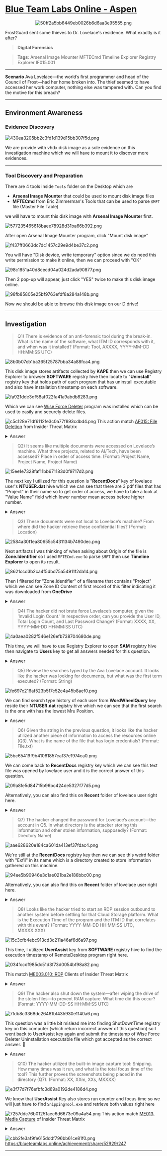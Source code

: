 # [Blue Team Labs Online - Aspen](https://blueteamlabs.online/home/investigation/aspen-fa1048174e)
<div align=center>

![50ff2a5bb6449eb0026b6d6aa3e95555.png](..//resources/50ff2a5bb6449eb0026b6d6aa3e95555.png)
</div>
FrostGuard sent some thieves to Dr. Lovelace's residence. What exactly is it after?

>**Digital Forensics**

>**Tags**: Arsenal Image Mounter MFTECmd Timeline Explorer Registry Explorer IF015.001
* * *
**Scenario**
Ava Lovelace—the world’s first programmer and head of the Council of Frost—had her home broken into. The thief seemed to have accessed her work computer, nothing else was tampered with. Can you find the motive for this breach?
* * *
## Environment Awareness
### Evidence Discovery
![430ea3205bb2c3fd1d139d15bb307f5d.png](..//resources/430ea3205bb2c3fd1d139d15bb307f5d.png)

We are provide with vhdx disk image as a sole evidence on this investigation machine which we will have to mount it to discover more evidences.
***
### Tool Discovery and Preparation
There are 4 tools inside `Tools` folder on the Desktop which are
- **Arsenal Image Mounter** that could be used to mount disk image files
- **MFTECmd** from Eric Zimmerman's Tools that can be used to parse `$MFT` file (Master File Table)

we will have to mount this disk image with **Arsenal Image Mounter** first.

![577235465618baee78928d31ba66b392.png](..//resources/577235465618baee78928d31ba66b392.png)

After open Arsenal Image Mounter program, click "Mount disk image"

![f437ff0663dc7dc1457c29e9d4be37c2.png](..//resources/f437ff0663dc7dc1457c29e9d4be37c2.png)

You will have "Disk device, write temporary" option since we do need this write permission to make it online, then we can proceed with "OK"

![98c1851a40d8cecd04a024d2ada90877.png](..//resources/98c1851a40d8cecd04a024d2ada90877.png)

Then 2 pop-up will appear, just click "YES" twice to make this disk image online.

![98fb85805e25bf9763efdf8a284a148b.png](..//resources/98fb85805e25bf9763efdf8a284a148b.png)

Now we should be able to browse this disk image on our D drive!
* * *
## Investigation
>Q1) There is evidence of an anti-forensic tool during the break-in. What is the name of the software, what ITM ID corresponds with it, and when was it installed? (Format: Tool, AXXXX, YYYY-MM-DD HH:MM:SS UTC)

![8b0b07cb1ba365f25787bba34a88fca4.png](..//resources/8b0b07cb1ba365f25787bba34a88fca4.png)

This disk image stores artifacts collected by **KAPE** then we can use Registry Explorer to browser **SOFTWARE** registry hive then locate to "**Uninstall**" registry key that holds path of each program that has uninstall executable and also have installation timestamp on each software.

![fa921dde3df58af022fa41a9abdb8283.png](..//resources/fa921dde3df58af022fa41a9abdb8283.png)

Which we can see [Wise Force Deleter](https://www.wisecleaner.com/wise-force-deleter.html) program was installed which can be used to easily and securely delete files.

![c5c128e71df6112fe3c0a77f893cdbd4.png](..//resources/c5c128e71df6112fe3c0a77f893cdbd4.png)
This action match [AF015: File Deletion](https://insiderthreatmatrix.org/articles/AR5/sections/AF015) from Insider Threat Matrix

<details>
  <summary>Answer</summary>
<pre><code>Wise Force Deleter, AF015, 2024-09-26 16:38:22 UTC</code></pre>
</details>

>Q2) It seems like multiple documents were accessed on Lovelace’s machine. What three projects, related to AI/Tech, have been accessed? Place in order of access time. (Format: Project Name, Project Name, Project Name)

![15ee1e7328faf11bb671183d0f9717d2.png](..//resources/15ee1e7328faf11bb671183d0f9717d2.png)

The next key I utilized for this question is "**RecentDocs**" key of lovelace user's **NTUSER.dat** hive which we can see that there are 3 pdf files that has "Project" in their name so to get order of access, we have to take a look at "Value Name" field which lower number mean access before higher number. 

<details>
  <summary>Answer</summary>
<pre><code>Project Oracle, Project Phoenix, Project Thaw</code></pre>
</details>

>Q3) These documents were not local to Lovelace’s machine? From where did the hacker retrieve these confidential files? (Format: Location)

![2584a30f1ea80655c5431134b7490dec.png](..//resources/2584a30f1ea80655c5431134b7490dec.png)

Next artifacts I was thinking of when asking about Origin of the file is **Zone.Identifier** so I used `MFTECmd.exe` to parse `$MFT` then use **Timeline Explorer** to open its result.

![8621ccd3b2ca4f5dbd75a54911f2da14.png](..//resources/8621ccd3b2ca4f5dbd75a54911f2da14.png)

Then I filtered for "Zone.Identifier" of a filename that contains "Project" which we can see Zone ID Content of first record of this filter indicating it was downloaded from **OneDrive**

<details>
  <summary>Answer</summary>
<pre><code>Onedrive</code></pre>
</details>

>Q4) The hacker did not brute force Lovelace’s computer, given the ‘Invalid Login Count.’ In respective order, can you provide the User ID, Total Login Count, and Last Password Change? (Format: XXXX, XX, YYYY-MM-DD HH:MM:SS UTC)

![4a0aea0282f546e126efb738704680de.png](..//resources/4a0aea0282f546e126efb738704680de.png)

This time, we will have to use Registry Explorer to open **SAM** registry hive then navigate to **Users** key to get all answers needed for this question. 
<details>
  <summary>Answer</summary>
<pre><code>1010, 13, 2024-09-26 15:34:24 UTC</code></pre>
</details>

>Q5) Review the searches typed by the Ava Lovelace account. It looks like the hacker was looking for documents, but what was the first term executed? (Format: String)

![fe697c216af523b5f7c52c4a45b8aef0.png](..//resources/fe697c216af523b5f7c52c4a45b8aef0.png)

We can find search type history of each user from **WordWheelQuery** key reside their **NTUSER.dat** registry hive which we can see that the first search is the one with has the lowest Mru Position.
<details>
  <summary>Answer</summary>
<pre><code>AvaLovelace@Icesend.onmicrosoft.com</code></pre>
</details>

>Q6) Given the string in the previous question, it looks like the hacker utilized another piece of information to access the resources online (Q3). What is the name of the file that has login credentials? (Format: File.txt)

![5bc65419f9b41061857caf37e1974ca0.png](..//resources/5bc65419f9b41061857caf37e1974ca0.png)

We can come back to **RecentDocs** registry key which we can see this text file was opened by lovelace user and it is the correct answer of this question.

![09a8fe5d84715b96bc424de5327f77d5.png](..//resources/09a8fe5d84715b96bc424de5327f77d5.png)

Alternatively, you can also find this on **Recent** folder of lovelace user right here.

<details>
  <summary>Answer</summary>
<pre><code>MSFT_Password.txt</code></pre>
</details>

>Q7) The hacker changed the password for Lovelace’s account—the account in Q5. In what directory is the attacker storing this information and other stolen information, supposedly? (Format: Directory Name)

![aae628620e184ca601da413ef37fdac4.png](..//resources/aae628620e184ca601da413ef37fdac4.png)

We're still at the **RecentDocs** registry key then we can see this weird folder with "Exfil" in its name which is a directory created to store information gathered on this machine.

![94ee5b90946e3c1ae021ba2e186bbc00.png](..//resources/94ee5b90946e3c1ae021ba2e186bbc00.png)

Alternatively, you can also find this on **Recent** folder of lovelace user right here.

<details>
  <summary>Answer</summary>
<pre><code>Exfil-FOI</code></pre>
</details>

>Q8) Looks like the hacker tried to start an RDP session outbound to another system before settling for that Cloud Storage platform. What is the Execution Time of the program and the ITM ID that correlates with this event? (Format: YYYY-MM-DD HH:MM:SS UTC, MXXXX.XXX)

![15c3cfb4ebc913cd3c211a46af6d6a97.png](..//resources/15c3cfb4ebc913cd3c211a46af6d6a97.png)

This time, I utilized **UserAssist** key from **SOFTWARE** registry hive to find the execution timestamp of RemoteDesktop program right here.

![034fccdf985dc51d3f73d0054bf98a82.png](..//resources/034fccdf985dc51d3f73d0054bf98a82.png)

This match [ME003.010: RDP](https://insiderthreatmatrix.org/articles/AR2/sections/ME003/subsections/ME003.010) Clients of Insider Threat Matrix

<details>
  <summary>Answer</summary>
<pre><code>2024-09-26 16:21:02 UTC, ME003.010</code></pre>
</details>

>Q9) The hacker also shut down the system—after wiping the drive of the stolen files—to prevent RAM capture. What time did this occur? (Format: YYYY-MM-DD-SS HH:MM:SS UTC)

![7fdb8c3368dc26481bf435930e1140a6.png](..//resources/7fdb8c3368dc26481bf435930e1140a6.png)

This question was a little bit mislead me into finding ShutDownTime registry key on this computer (which return incorrect answer of this question) so I went back to UserAssist key again and submit the timestamp of Wise Force Deleter Uninstallation executable file which got accepted as the correct answer. 🤔
<details>
  <summary>Answer</summary>
<pre><code>2024-09-26 16:54:58 UTC</code></pre>
</details>

>Q10) The hacker utilized the built-in image capture tool: Snipping. How many times was it run, and what is the total focus time of the tool? This further proves the screenshots being placed in the directory (Q7). (Format: XX, XXm, XXs, MXXXX)

![e3f77d7f76efbfc3d69a0192de4186d4.png](..//resources/e3f77d7f76efbfc3d69a0192de4186d4.png)

We know that **UserAssist** Key also stores run counter and focus time so we will just have to find `SnippingTool.exe` and retrieve both values right here

![7257ddc76b01251aec6d6673e09a4a54.png](..//resources/7257ddc76b01251aec6d6673e09a4a54.png)
This action match [ME013: Media Capture](https://insiderthreatmatrix.org/articles/AR2/sections/ME013) of Insider Threat Matrix

<details>
  <summary>Answer</summary>
<pre><code>15, 08m, 50s, ME013</code></pre>
</details>

![cbb2fe3af9fe615dddf796bb61ce81f0.png](..//resources/cbb2fe3af9fe615dddf796bb61ce81f0.png)
https://blueteamlabs.online/achievement/share/52929/247
* * *